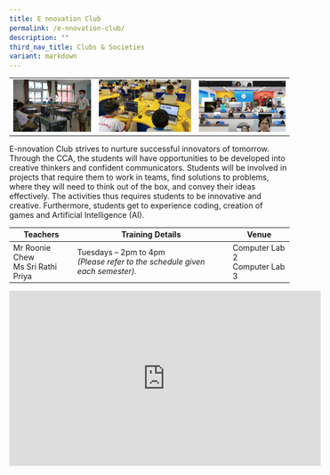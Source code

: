 ```yaml
---
title: E nnovation Club
permalink: /e-nnovation-club/
description: ""
third_nav_title: Clubs & Societies
variant: markdown
---
```

<table>
	<tbody><tr>
		<td width="30%"><img src="/images/Ennovation1.jpg"></td>
		<td width="35%"><img src="/images/Ennovation2.jpg"></td>
		<td width="33%"><img src="/images/Ennovation3.jpg"></td>
	</tr>
</tbody></table>

E-nnovation Club strives to nurture successful innovators of tomorrow. Through the CCA, the students will have opportunities to be developed into creative thinkers and confident communicators. Students will be involved in projects that require them to work in teams, find solutions to problems, where they will need to think out of the box, and convey their ideas effectively. The activities thus requires students to be innovative and creative. Furthermore, students get to experience coding, creation of games and Artificial Intelligence (AI).

| Teachers | Training Details | Venue |
| --- | --- | --- |
| Mr Roonie Chew<br>Ms Sri Rathi Priya | Tuesdays – 2pm to 4pm<br>*(Please refer to the schedule given each semester).* | Computer Lab 2<br>Computer Lab 3 |

<iframe allowfullscreen="" allow="accelerometer; autoplay; clipboard-write; encrypted-media; gyroscope; picture-in-picture; web-share" frameborder="0" title="YouTube video player" src="https://www.youtube.com/embed/YIeODAdcrHw?si=35568pqIbCNXTX3R" height="315" width="560"></iframe>